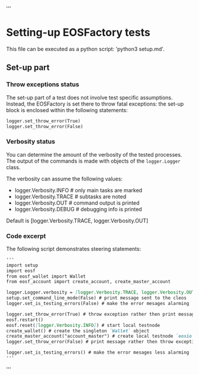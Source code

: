 '''
# Setting-up EOSFactory tests

This file can be executed as a python script: 'python3 setup.md'.

## Set-up part

### Throw exceptions status

The set-up part of a test does not involve test specific assumptions.
Instead, the EOSFactory is set there to throw fatal exceptions: the set-up
block is enclosed within the following statements:

```md
logger.set_throw_error(True)
logger.set_throw_error(False)
```

### Verbosity status

You can determine the amount of the verbosity of the tested processes.
The output of the commands is made with objects of the `logger.Logger` class.

The verbosity can assume the following values:

* logger.Verbosity.INFO      # only main tasks are marked
* logger.Verbosity.TRACE       # subtasks are noted
* logger.Verbosity.OUT        # command output is printed
* logger.Verbosity.DEBUG      # debugging info is printed

Default is [logger.Verbosity.TRACE, logger.Verbosity.OUT]

### Code excerpt

The following script demonstrates steering statements:

```md
'''
import setup
import eosf
from eosf_wallet import Wallet
from eosf_account import create_account, create_master_account

logger.Logger.verbosity = [logger.Verbosity.TRACE, logger.Verbosity.OUT]
setup.set_command_line_mode(False) # print message sent to the cleos
logger.set_is_testing_errors(False) # make the error mesages alarming

logger.set_throw_error(True) # throw exception rather then print message
eosf.restart()
eosf.reset([logger.Verbosity.INFO]) # start local testnode
create_wallet() # create the singleton `Wallet` object
create_master_account("account_master") # create local testnode `eosio` account
logger.set_throw_error(False) # print message rather then throw exception

logger.set_is_testing_errors() # make the error mesages less alarming
'''
```
'''